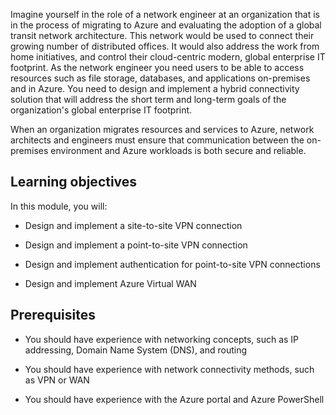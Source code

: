 

Imagine yourself in the role of a network engineer at an organization that is in the process of migrating to Azure and evaluating the adoption of a global transit network architecture. This network would be used to connect their growing number of distributed offices. It would also address the work from home initiatives, and control their cloud-centric modern, global enterprise IT footprint. As the network engineer you need users to be able to access resources such as file storage, databases, and applications on-premises and in Azure. You need to design and implement a hybrid connectivity solution that will address the short term and long-term goals of the organization's global enterprise IT footprint. 

When an organization migrates resources and services to Azure, network architects and engineers must ensure that communication between the on-premises environment and Azure workloads is both secure and reliable.  

## Learning objectives

In this module, you will:

- Design and implement a site-to-site VPN connection

- Design and implement a point-to-site VPN connection 

- Design and implement authentication for point-to-site VPN connections

- Design and implement Azure Virtual WAN

## Prerequisites

- You should have experience with networking concepts, such as IP addressing, Domain Name System (DNS), and routing

- You should have experience with network connectivity methods, such as VPN or WAN

- You should have experience with the Azure portal and Azure PowerShell